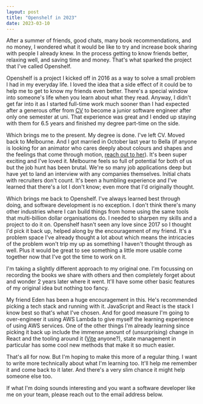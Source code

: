 ```yaml
---
layout: post
title: "Openshelf in 2023"
date: 2023-03-10
---
```


After a summer of friends, good chats, many book recommendations, and no money,
I wondered what it would be like to try and increase book sharing with people
I already knew. In the process getting to know friends better, relaxing well,
and saving time and money. That's what sparked the project that I've called
Openshelf.

Openshelf is a project I kicked off in 2016 as a way to solve a small problem
I had in my everyday life. I loved the idea that a side effect of it could be
to help me to get to know my friends even better. There's a special window into
someone's life when you learn about what they read. Anyway, I didn't get far
into it as I started full-time work much sooner than I had expected after a
generous offer from [CV](https://cvglobal.co) to become a junior software
engineer after only one semester at uni. That experience was great and I ended
up staying with them for 6.5 years and finished my degree part-time on the
side.

Which brings me to the present. My degree is done. I've left CV. Moved back to
Melbourne. And I got married in October last year to Bella (if anyone is looking
for an animator who cares deeply about colours and shapes and the feelings that
come through motion, [reach out to her](https://bellahandreck.com)). It's been
super exciting and I've loved it. Melbourne feels so full of potential for both
of us but the job hunt has been brutal. We're so many job applications deep but
have yet to land an interview with any companies themselves. Initial chats with
recruiters don't count. It's been a humbling experience and I've learned that
there's a lot I don't know; even more that I'd originally thought.

Which brings me back to Openshelf. I've always learned best through doing, and
software development is no exception. I don't think there's many other
industries where I can build things from home using the same tools that
multi-billion dollar organisations do. I needed to sharpen my skills and a
project to do it on. Openshelf hasn't seen any love since 2017 so I thought I'd
pick it back up, helped along by the encouragement of my friend. It's a problem
space I've already thought a lot about which means the intricacies of the
problem won't trip my up as something I haven't thought through as well. Plus
it would be great to see something a little more usable come together now that
I've got the time to work on it.

I'm taking a slightly different approach to my original one. I'm focussing on
recording the books we share with others and then completely forget about and
wonder 2 years later where it went. It'll have some other basic features of my
original idea but nothing too fancy.

My friend Eden has been a huge encouragement in this. He's recommended picking
a tech stack and running with it. JavaScript and React is the stack I know best
so that's what I've chosen. And for good measure I'm going to over-engineer it
using AWS Lambda to give myself the learning experience of using AWS services.
One of the other things I'm already learning since picking it back up include
the immense amount of (unsurprising) change in React and the tooling around it
([Vite](https://vitejs.dev) anyone?), state management in particular has some
cool new methods that make it so much easier.

That's all for now. But I'm hoping to make this more of a regular thing. I want
to write more technically about what I'm learning too. It'll help me remember
it and come back to it later. And there's a very slim chance it might help
someone else too.

If what I'm doing sounds interesting and you want a software developer like me
on your team, please reach out to the email address below.

